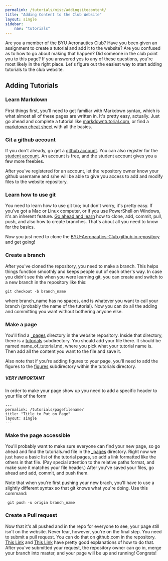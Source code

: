 ```yaml
---
permalink: /tutorials/misc/addingsitecontent/
title: "Adding Content to the Club Website"
layout: single
sidebar:
    nav: "tutorials"
---
```


Are you a member of the BYU Aeronautics Club? Have you been given an assignment to create a tutorial and add it to the website? Are you confused as to how to go about making that happen? Did someone in the club point you to this page? If you answered yes to any of these questions, you're most likely in the right place.  Let's figure out the easiest way to start adding tutorials to the club website.

## Adding Tutorials

### Learn Markdown
First things first, you'll need to get familiar with Markdown syntax, which is what almost all of these pages are written in.  It's pretty easy, actually. Just go ahead and complete a tutorial like [markdowntutorial.com](https://www.markdowntutorial.com/), or find a [markdown cheat sheet](https://github.com/adam-p/markdown-here/wiki/Markdown-Cheatsheet#links) with all the basics.

### Git a github account

If you don't already, go get a [github account](https://github.com/). You can also register for the [student account](https://education.github.com/pack). An account is free, and the student account gives you a few more freebies.

After you've registered for an account, let the repository owner know your github username and s/he will be able to give you access to add and modify files to the website repository.

### Learn how to use git

You need to learn how to use git too; but don't worry, it's pretty easy. If you've got a Mac or Linux computer, or if you use PowerShell on Windows, it's an inherent feature. [Go ahead and learn](https://try.github.io/) how to clone, add, commit, pull, push, and also how to create branches. That's about all you need to know for the basics.

Now you just need to clone the  [BYU-Aeronautics-Club.github.io repository]([BYU-Aeronautics-Club.github.io](https://github.com/BYU-Aeronautics-Club/BYU-Aeronautics-Club.github.io)) and get going!

### Create a branch

After you've cloned the repository, you need to make a branch. This helps things function smoothly and keeps people out of each other's way.
In case you didn't see this when you were learning git, you can create and switch to a new branch in the repository like this:

```git checkout -b branch_name```

where branch_name has no spaces, and is whatever you want to call your branch (probably the name of the tutorial). Now you can do all the adding and committing you want without bothering anyone else.

### Make a page

You'll find a [_pages](https://github.com/BYU-Aeronautics-Club/BYU-Aeronautics-Club.github.io/tree/master/_pages) directory in the website repository. Inside that directory, there is a [tutorials](https://github.com/BYU-Aeronautics-Club/BYU-Aeronautics-Club.github.io/tree/master/_pages/tutorials) subdirectory. You should add your file there.  It should be named name_of_tutorial.md, where you pick what your tutorial name is.  Then add all the content you want to the file and save it.

Also note that if you're adding figures to your page, you'll need to add the figures to the [figures](https://github.com/BYU-Aeronautics-Club/BYU-Aeronautics-Club.github.io/tree/master/_pages/tutorials/figures) subdirectory within the tutorials directory.

##### VERY IMPORTANT
In order to make your page show up you need to add a specific header to your file of the form

    ---
    permalink: /tutorials/pagefilename/
    title: "Title to Put on Page"
    layout: single
    ---

### Make the page accessible

You'll probably want to make sure everyone can find your new page, so go ahead and find the tutorials.md file in the [_pages](https://github.com/BYU-Aeronautics-Club/BYU-Aeronautics-Club.github.io/tree/master/_pages) directory. Right now we just have a basic list of the tutorial pages, so add a link formatted like the others in that file. (Pay special attention to the relative paths format, and make sure it matches your file header.) After you've saved your files, go ahead and add, commit, and push them.

Note that when you're first pushing your new brach, you'll have to use a slightly different syntax so that git knows what you're doing. Use this command:

``` git push -u origin branch_name```

### Create a Pull request

Now that it's all pushed and in the repo for everyone to see, your page still isn't on the website. Never fear, however, you're on the final step. You need to submit a pull request.  You can do that on github.com in the repository. [This Link](https://yangsu.github.io/pull-request-tutorial/) and [This Link](https://help.github.com/en/github/collaborating-with-issues-and-pull-requests/creating-a-pull-request) have pretty good explanations of how to do that.  After you've submitted your request, the repository owner can go in, merge your branch into master, and your page will be up and running! Congrats!